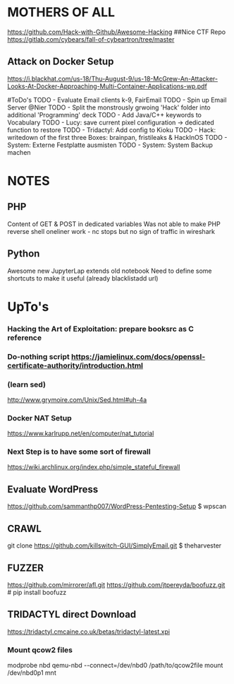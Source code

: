 # MOTHERS OF ALL
https://github.com/Hack-with-Github/Awesome-Hacking
##Nice CTF Repo
https://gitlab.com/cybears/fall-of-cybeartron/tree/master
## Attack on Docker Setup
https://i.blackhat.com/us-18/Thu-August-9/us-18-McGrew-An-Attacker-Looks-At-Docker-Approaching-Multi-Container-Applications-wp.pdf


#ToDo's
TODO - Evaluate Email clients k-9, FairEmail
TODO - Spin up Email Server @Nier
TODO - Split the monstrously grwoing 'Hack' folder into additional 'Programming' deck
TODO - Add Java/C++ keywords to Vocabulary
TODO - Lucy: save current pixel configuration -> dedicated function to restore
TODO - Tridactyl: Add config to Kioku
TODO - Hack: writedown of the first three Boxes: brainpan, fristileaks & HackInOS
TODO - System: Externe Festplatte ausmisten
TODO - System: System Backup machen


# NOTES
## PHP
Content of GET & POST in dedicated variables
Was not able to make PHP reverse shell oneliner work - nc stops but no sign of traffic in wireshark
## Python 
Awesome new JupyterLap extends old notebook
Need to define some shortcuts to make it useful (already blacklistadd url)

# UpTo's
### Hacking the Art of Exploitation: prepare booksrc as C reference
### Do-nothing script https://jamielinux.com/docs/openssl-certificate-authority/introduction.html
### (learn sed)
http://www.grymoire.com/Unix/Sed.html#uh-4a 
### Docker NAT Setup
https://www.karlrupp.net/en/computer/nat_tutorial
### Next Step is to have some sort of firewall
https://wiki.archlinux.org/index.php/simple_stateful_firewall

## Evaluate WordPress
https://github.com/sammanthp007/WordPress-Pentesting-Setup
$ wpscan

## CRAWL
git clone https://github.com/killswitch-GUI/SimplyEmail.git
$ theharvester

## FUZZER
https://github.com/mirrorer/afl.git
https://github.com/jtpereyda/boofuzz.git # pip install boofuzz

## TRIDACTYL direct Download
https://tridactyl.cmcaine.co.uk/betas/tridactyl-latest.xpi


### Mount qcow2 files
modprobe nbd
qemu-nbd --connect=/dev/nbd0 /path/to/qcow2file
mount /dev/nbd0p1 mnt

